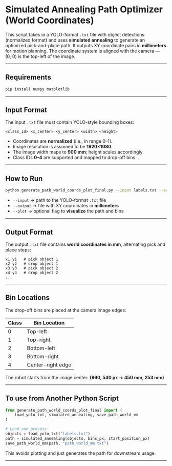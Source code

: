 # Simulated Annealing Path Optimizer (World Coordinates)

This script takes in a YOLO-format `.txt` file with object detections (normalized format) and uses **simulated annealing** to generate an optimized pick-and-place path. It outputs XY coordinate pairs in **millimeters** for motion planning. The coordinate system is aligned with the camera — (0, 0) is the top-left of the image.

---

## Requirements

```bash
pip install numpy matplotlib
```

---

## Input Format

The input `.txt` file must contain YOLO-style bounding boxes:

```
<class_id> <x_center> <y_center> <width> <height>
```

- Coordinates are **normalized** (i.e., in range 0–1).
- Image resolution is assumed to be **1920×1080**.
- The image width maps to **900 mm**; height scales accordingly.
- Class IDs **0–4** are supported and mapped to drop-off bins.

---

## How to Run

```bash
python generate_path_world_coords_plot_final.py --input labels.txt --output path_world_mm.txt --plot
```

- `--input` → path to the YOLO-format `.txt` file
- `--output` → file with XY coordinates in **millimeters**
- `--plot` → optional flag to **visualize** the path and bins

---

## Output Format

The output `.txt` file contains **world coordinates in mm**, alternating pick and place steps:

```
x1 y1   # pick object 1
x2 y2   # drop object 1
x3 y3   # pick object 2
x4 y4   # drop object 2
...
```

---

## Bin Locations

The drop-off bins are placed at the camera image edges:

| Class | Bin Location      |
|-------|-------------------|
| 0     | Top-left          |
| 1     | Top-right         |
| 2     | Bottom-left       |
| 3     | Bottom-right      |
| 4     | Center-right edge |

The robot starts from the image center: **(960, 540 px → 450 mm, 253 mm)**

---

## To use from Another Python Script

```python
from generate_path_world_coords_plot_final import (
    load_yolo_txt, simulated_annealing, save_path_world_mm
)

# Load and process
objects = load_yolo_txt("labels.txt")
path = simulated_annealing(objects, bins_px, start_position_px)
save_path_world_mm(path, "path_world_mm.txt")
```

This avoids plotting and just generates the path for downstream usage.

---
